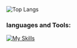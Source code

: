 

![Top Langs](https://github-readme-stats.vercel.app/api/top-langs/?username=Habibsultani&layout=compact)

### languages and Tools:

[![My Skills](https://skillicons.dev/icons?i=html,css,js,ruby,php,vue,vite,react,bootstrap,tailwind,mysql,firebase,git,vscode&perline=8)](https://skillicons.dev)




